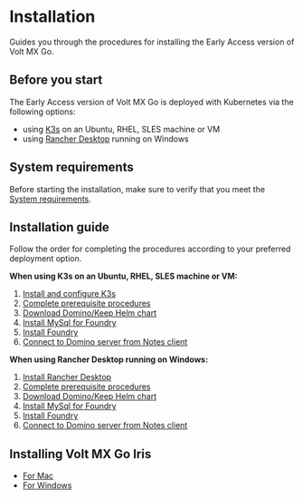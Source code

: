 # Installation

Guides you through the procedures for installing the Early Access version of Volt MX Go.

## Before you start

The Early Access version of Volt MX Go is deployed with Kubernetes via the following options:

- using [K3s](https://docs.k3s.io) on an Ubuntu, RHEL, SLES machine or VM
- using [Rancher Desktop](https://docs.rancherdesktop.io) running on Windows  


## System requirements
Before starting the installation, make sure to verify that you meet the [System requirements](../references/sysreq.md).

## Installation guide

Follow the order for completing the procedures according to your preferred deployment option.

**When using K3s on an Ubuntu, RHEL, SLES machine or VM:**

1. [Install and configure K3s](k3sinstall.md)
2. [Complete prerequisite procedures](prereq.md)
3. [Download Domino/Keep Helm chart](downloadhelmchart.md)
4. [Install MySql for Foundry](installmysqlfoundry.md)
5. [Install Foundry](installfoundry.md)
6. [Connect to Domino server from Notes client](connectdominofromnotes.md)

**When using Rancher Desktop running on Windows:**

1. [Install Rancher Desktop](installrancher.md)
2. [Complete prerequisite procedures](prereq.md)
3. [Download Domino/Keep Helm chart](downloadhelmchart.md)
4. [Install MySql for Foundry](installmysqlfoundry.md)
5. [Install Foundry](installfoundry.md)
6. [Connect to Domino server from Notes client](connectdominofromnotes.md)

## Installing Volt MX Go Iris

- [For Mac](https://opensource.hcltechsw.com/volt-mx-docs/95/docs/documentation/Iris/iris_starter_install_mac/Content/Installing%20VoltMX%20Iris.html#installing)
- [For Windows](https://opensource.hcltechsw.com/volt-mx-docs/95/docs/documentation/Iris/iris_starter_install_win/Content/Installing%20VoltMX%20Iris.html#installing)
    
